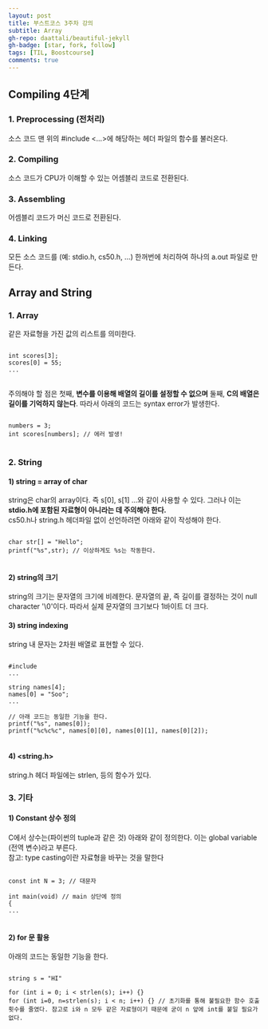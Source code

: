 ```yaml
---
layout: post
title: 부스트코스 3주차 강의
subtitle: Array
gh-repo: daattali/beautiful-jekyll
gh-badge: [star, fork, follow]
tags: [TIL, Boostcourse]
comments: true
---
```


## Compiling 4단계
### 1. Preprocessing (전처리)
소스 코드 맨 위의 #include <...>에 해당하는 헤더 파일의 함수를 불러온다.
### 2. Compiling
소스 코드가 CPU가 이해할 수 있는 어셈블리 코드로 전환된다. 
### 3. Assembling
어셈블리 코드가 머신 코드로 전환된다.
### 4. Linking
모든 소스 코드를 (예: stdio.h, cs50.h, ...) 한꺼번에 처리하여 하나의 a.out 파일로 만든다.

## Array and String
### 1. Array
같은 자료형을 가진 값의 리스트를 의미한다.  
<pre>
<code>
int scores[3];
scores[0] = 55;
...
</code>
</pre>
주의해야 할 점은 첫째, **변수를 이용해 배열의 길이를 설정할 수 없으며** 둘째, **C의 배열은 길이를 기억하지 않는다**. 따라서 아래의 코드는 syntax error가 발생한다.
<pre>
<code>
numbers = 3;
int scores[numbers]; // 에러 발생!
</code>
</pre>

### 2. String
#### 1) string = array of char
string은 char의 array이다. 즉 s[0], s[1]
...와 같이 사용할 수 있다. 그러나 이는 **stdio.h에 포함된 자료형이 아니라는 데 주의해야 한다.**  
cs50.h나 string.h 헤더파일 없이 선언하려면 아래와 같이 작성해야 한다.
<pre>
<code>
char str[] = "Hello";
printf("%s",str); // 이상하게도 %s는 작동한다.
</code>
</pre>

#### 2) string의 크기
string의 크기는 문자열의 크기에 비례한다. 문자열의 끝, 즉 길이를 결정하는 것이 null character '\0'이다. 따라서 실제 문자열의 크기보다 1바이트 더 크다.

#### 3) string indexing
string 내 문자는 2차원 배열로 표현할 수 있다.
<pre>
<code>
#include <cs50.h>
...

string names[4];
names[0] = "Soo";
...

// 아래 코드는 동일한 기능을 한다.
printf("%s", names[0]);
printf("%c%c%c", names[0][0], names[0][1], names[0][2]);
</code>
</pre>

#### 4) <string.h>
string.h 헤더 파일에는 strlen, 등의 함수가 있다.


### 3. 기타
#### 1) Constant 상수 정의
C에서 상수는(파이썬의 tuple과 같은 것) 아래와 같이 정의한다.
이는 global variable (전역 변수)라고 부른다.  
참고: type casting이란 자료형을 바꾸는 것을 말한다

<pre>
<code>
const int N = 3; // 대문자

int main(void) // main 상단에 정의
{
...
</code>
</pre>

#### 2) for 문 활용
아래의 코드는 동일한 기능을 한다.

<pre>
<code>
string s = "HI"

for (int i = 0; i < strlen(s); i++) {}
for (int i=0, n=strlen(s); i < n; i++) {} // 초기화를 통해 불필요한 함수 호출 횟수를 줄였다. 참고로 i와 n 모두 같은 자료형이기 때문에 굳이 n 앞에 int를 붙일 필요가 없다.
</code>
</pre
